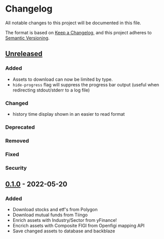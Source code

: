 # Changelog
All notable changes to this project will be documented in this file.

The format is based on [Keep a Changelog](https://keepachangelog.com/en/1.0.0/),
and this project adheres to [Semantic Versioning](https://semver.org/spec/v2.0.0.html).

## [Unreleased]
### Added
- Assets to download can now be limited by type.
- `hide-progress` flag will suppress the progress bar output (useful when redirecting stdout/stderr to a log file)

### Changed
- history time display shown in an easier to read format

### Deprecated

### Removed

### Fixed

### Security

## [0.1.0] - 2022-05-20
### Added
- Download stocks and etf's from Polygon
- Download mutual funds from Tiingo
- Enrich assets with Industry/Sector from yFinance!
- Encrich assets with Composite FIGI from Openfigi mapping API
- Save changed assets to database and backblaze

[Unreleased]: https://github.com/penny-vault/import-tiingo/compare/v0.1.0...HEAD
[0.1.0]: https://github.com/penny-vault/import-tiingo/releases/tag/v0.0.1
